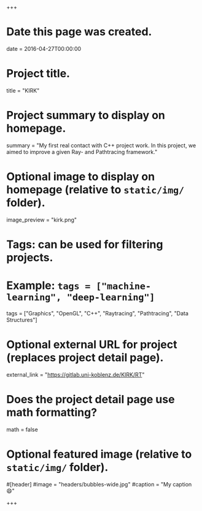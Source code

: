 +++
# Date this page was created.
date = 2016-04-27T00:00:00

# Project title.
title = "KIRK"

# Project summary to display on homepage.
summary = "My first real contact with C++ project work. In this project, we aimed to improve a given Ray- and Pathtracing framework."

# Optional image to display on homepage (relative to `static/img/` folder).
image_preview = "kirk.png"

# Tags: can be used for filtering projects.
# Example: `tags = ["machine-learning", "deep-learning"]`
tags = ["Graphics", "OpenGL", "C++", "Raytracing", "Pathtracing", "Data Structures"]

# Optional external URL for project (replaces project detail page).
external_link = "https://gitlab.uni-koblenz.de/KIRK/RT"

# Does the project detail page use math formatting?
math = false

# Optional featured image (relative to `static/img/` folder).
#[header]
#image = "headers/bubbles-wide.jpg"
#caption = "My caption :smile:"

+++
